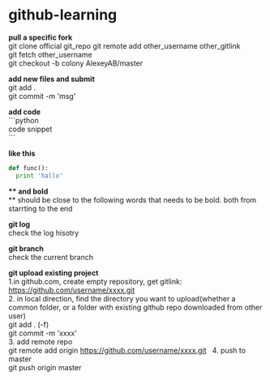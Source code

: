 # github-learning


**pull a specific fork** <br>
git clone official git_repo
git remote add other_username other_gitlink <br>
git fetch other_username  <br>
git checkout -b colony AlexeyAB/master <br>



**add new files and submit**<br>
git add .  <br>
git commit -m 'msg'


**add code** <br>
\`\`\`python <br>
code snippet <br>
\`\`\`<br>

**like this** <br>
```python
def func():
  print 'hallo'
```


**\*\* and bold** <br>
\*\* should be close to the following words that needs to be bold. both from starrting to the end


**git log**<br>
check the log hisotry

**git branch**<br>
check the current branch




**git upload existing project**<br>
1.in github.com, create empty repository, get gitlink: https://github.com/username/xxxx.git  <br>
2. in local direction, find the directory you want to upload(whether a common folder, or a folder with existing github repo downloaded from other user)<br>
git add .  (-f) <br>
git commit -m 'xxxx'<br>
3. add remote repo<br>
git remote add origin https://github.com/username/xxxx.git  
4. push to master<br>
git push origin master



